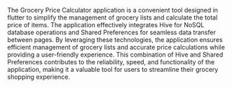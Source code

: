 The Grocery Price Calculator application is a convenient tool designed in flutter to simplify the management of grocery lists and calculate the total price of items. The application effectively integrates Hive for NoSQL database operations and Shared Preferences for seamless data transfer between pages. By leveraging these technologies, the application ensures efficient management of grocery lists and accurate price calculations while providing a user-friendly experience. This combination of Hive and Shared Preferences contributes to the reliability, speed, and functionality of the application, making it a valuable tool for users to streamline their grocery shopping experience.
